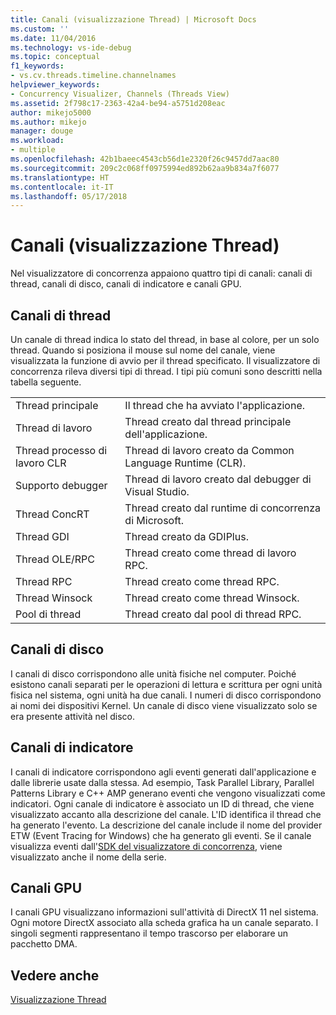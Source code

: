 ```yaml
---
title: Canali (visualizzazione Thread) | Microsoft Docs
ms.custom: ''
ms.date: 11/04/2016
ms.technology: vs-ide-debug
ms.topic: conceptual
f1_keywords:
- vs.cv.threads.timeline.channelnames
helpviewer_keywords:
- Concurrency Visualizer, Channels (Threads View)
ms.assetid: 2f798c17-2363-42a4-be94-a5751d208eac
author: mikejo5000
ms.author: mikejo
manager: douge
ms.workload:
- multiple
ms.openlocfilehash: 42b1baeec4543cb56d1e2320f26c9457dd7aac80
ms.sourcegitcommit: 209c2c068ff0975994ed892b62aa9b834a7f6077
ms.translationtype: HT
ms.contentlocale: it-IT
ms.lasthandoff: 05/17/2018
---
```

# <a name="channels-threads-view"></a>Canali (visualizzazione Thread)
Nel visualizzatore di concorrenza appaiono quattro tipi di canali: canali di thread, canali di disco, canali di indicatore e canali GPU.  
  
## <a name="thread-channels"></a>Canali di thread  
 Un canale di thread indica lo stato del thread, in base al colore, per un solo thread. Quando si posiziona il mouse sul nome del canale, viene visualizzata la funzione di avvio per il thread specificato. Il visualizzatore di concorrenza rileva diversi tipi di thread. I tipi più comuni sono descritti nella tabella seguente.  
  
|||  
|-|-|  
|Thread principale|Il thread che ha avviato l'applicazione.|  
|Thread di lavoro|Thread creato dal thread principale dell'applicazione.|  
|Thread processo di lavoro CLR|Thread di lavoro creato da Common Language Runtime (CLR).|  
|Supporto debugger|Thread di lavoro creato dal debugger di Visual Studio.|  
|Thread ConcRT|Thread creato dal runtime di concorrenza di Microsoft.|  
|Thread GDI|Thread creato da GDIPlus.|  
|Thread OLE/RPC|Thread creato come thread di lavoro RPC.|  
|Thread RPC|Thread creato come thread RPC.|  
|Thread Winsock|Thread creato come thread Winsock.|  
|Pool di thread|Thread creato dal pool di thread RPC.|  
  
## <a name="disk-channels"></a>Canali di disco  
 I canali di disco corrispondono alle unità fisiche nel computer. Poiché esistono canali separati per le operazioni di lettura e scrittura per ogni unità fisica nel sistema, ogni unità ha due canali. I numeri di disco corrispondono ai nomi dei dispositivi Kernel. Un canale di disco viene visualizzato solo se era presente attività nel disco.  
  
## <a name="marker-channels"></a>Canali di indicatore  
 I canali di indicatore corrispondono agli eventi generati dall'applicazione e dalle librerie usate dalla stessa. Ad esempio, Task Parallel Library, Parallel Patterns Library e C++ AMP generano eventi che vengono visualizzati come indicatori. Ogni canale di indicatore è associato un ID di thread, che viene visualizzato accanto alla descrizione del canale. L'ID identifica il thread che ha generato l'evento. La descrizione del canale include il nome del provider ETW (Event Tracing for Windows) che ha generato gli eventi. Se il canale visualizza eventi dall'[SDK del visualizzatore di concorrenza](../profiling/concurrency-visualizer-sdk.md), viene visualizzato anche il nome della serie.  
  
## <a name="gpu-channels"></a>Canali GPU  
 I canali GPU visualizzano informazioni sull'attività di DirectX 11 nel sistema.  Ogni motore DirectX associato alla scheda grafica ha un canale separato.  I singoli segmenti rappresentano il tempo trascorso per elaborare un pacchetto DMA.  
  
## <a name="see-also"></a>Vedere anche  
 [Visualizzazione Thread](../profiling/threads-view-parallel-performance.md)